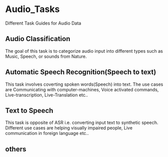 # Audio_Tasks
Different Task Guides for Audio Data

## Audio Classification
The goal of this task is to categorize audio input into different types such as Music, Speech, or sounds from Nature. 

## Automatic Speech Recognition(Speech to text)
This task involves coverting spoken words(Speech) into text. The use cases are Communicating with computer-machines, Voice activated commands, Live-transcription, Live-Translation etc..

## Text to Speech
This task is opposite of ASR i.e. converting input text to synthetic speech. Different use cases are helping visually impaired people, Live communication in foreign language etc..

## others
